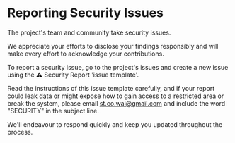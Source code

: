 # **Reporting Security Issues**

The project's team and community take security issues.

We appreciate your efforts to disclose your findings responsibly and will make every effort to acknowledge your contributions.

To report a security issue, go to the project's issues and create a new issue using the ⚠️ Security Report 'issue template'.

Read the instructions of this issue template carefully, and if your report could leak data or might expose how to gain access to a restricted area or break the system, please email [st.co.wai@gmail.com](mailto:st.co.wai@gmail.com) and include the word "SECURITY" in the subject line.

We'll endeavour to respond quickly and keep you updated throughout the process.
